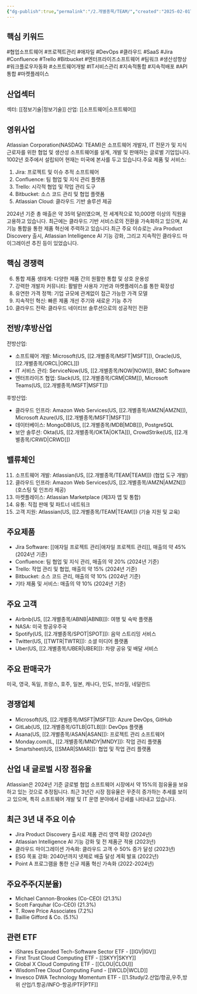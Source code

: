 ```yaml
---
{"dg-publish":true,"permalink":"/2.개별종목/TEAM/","created":"2025-02-01T12:56:07.120+09:00","updated":"2025-06-03T20:06:01.544+09:00"}
---
```


## 핵심 키워드

#협업소프트웨어 #프로젝트관리 #애자일 #DevOps #클라우드 #SaaS #Jira #Confluence #Trello #Bitbucket #엔터프라이즈소프트웨어 #팀워크 #생산성향상 #워크플로우자동화 #소프트웨어개발 #IT서비스관리 #지속적통합 #지속적배포 #API통합 #마켓플레이스

## 산업섹터

섹터: [[정보기술\|정보기술]]
산업: [[소프트웨어\|소프트웨어]]

## 영위사업

Atlassian Corporation(NASDAQ: TEAM)은 소프트웨어 개발자, IT 전문가 및 지식 근로자를 위한 협업 및 생산성 소프트웨어를 설계, 개발 및 판매하는 글로벌 기업입니다. 1002년 호주에서 설립되어 현재는 미국에 본사를 두고 있습니다.주요 제품 및 서비스:

1. Jira: 프로젝트 및 이슈 추적 소프트웨어
2. Confluence: 팀 협업 및 지식 관리 플랫폼
3. Trello: 시각적 협업 및 작업 관리 도구
4. Bitbucket: 소스 코드 관리 및 협업 플랫폼
5. Atlassian Cloud: 클라우드 기반 솔루션 제공

2024년 기준 총 매출은 약 35억 달러였으며, 전 세계적으로 10,000명 이상의 직원을 고용하고 있습니다. 최근에는 클라우드 기반 서비스로의 전환을 가속화하고 있으며, AI 기능 통합을 통한 제품 혁신에 주력하고 있습니다.최근 주요 이슈로는 Jira Product Discovery 출시, Atlassian Intelligence AI 기능 강화, 그리고 지속적인 클라우드 마이그레이션 추진 등이 있었습니다.

## 핵심 경쟁력

6. 통합 제품 생태계: 다양한 제품 간의 원활한 통합 및 상호 운용성
7. 강력한 개발자 커뮤니티: 활발한 사용자 기반과 마켓플레이스를 통한 확장성
8. 유연한 가격 정책: 기업 규모에 관계없이 접근 가능한 가격 모델
9. 지속적인 혁신: 빠른 제품 개선 주기와 새로운 기능 추가
10. 클라우드 전략: 클라우드 네이티브 솔루션으로의 성공적인 전환

## 전방/후방산업

전방산업:

- 소프트웨어 개발: Microsoft(US, [[2.개별종목/MSFT\|MSFT]]), Oracle(US, [[2.개별종목/ORCL\|ORCL]])
- IT 서비스 관리: ServiceNow(US, [[2.개별종목/NOW\|NOW]]), BMC Software
- 엔터프라이즈 협업: Slack(US, [[2.개별종목/CRM\|CRM]]), Microsoft Teams(US, [[2.개별종목/MSFT\|MSFT]])

후방산업:

- 클라우드 인프라: Amazon Web Services(US, [[2.개별종목/AMZN\|AMZN]]), Microsoft Azure(US, [[2.개별종목/MSFT\|MSFT]])
- 데이터베이스: MongoDB(US, [[2.개별종목/MDB\|MDB]]), PostgreSQL
- 보안 솔루션: Okta(US, [[2.개별종목/OKTA\|OKTA]]), CrowdStrike(US, [[2.개별종목/CRWD\|CRWD]])

## 밸류체인

11. 소프트웨어 개발: Atlassian(US, [[2.개별종목/TEAM\|TEAM]]) (협업 도구 개발)
12. 클라우드 인프라: Amazon Web Services(US, [[2.개별종목/AMZN\|AMZN]]) (호스팅 및 인프라 제공)
13. 마켓플레이스: Atlassian Marketplace (제3자 앱 및 통합)
14. 유통: 직접 판매 및 파트너 네트워크
15. 고객 지원: Atlassian(US, [[2.개별종목/TEAM\|TEAM]]) (기술 지원 및 교육)

## 주요제품

- Jira Software: [[애자일 프로젝트 관리\|애자일 프로젝트 관리]], 매출의 약 45% (2024년 기준)
- Confluence: 팀 협업 및 지식 관리, 매출의 약 20% (2024년 기준)
- Trello: 작업 관리 및 협업, 매출의 약 15% (2024년 기준)
- Bitbucket: 소스 코드 관리, 매출의 약 10% (2024년 기준)
- 기타 제품 및 서비스: 매출의 약 10% (2024년 기준)

## 주요 고객

- Airbnb(US, [[2.개별종목/ABNB\|ABNB]]): 여행 및 숙박 플랫폼
- NASA: 미국 항공우주국
- Spotify(US, [[2.개별종목/SPOT\|SPOT]]): 음악 스트리밍 서비스
- Twitter(US, [[TWTR\|TWTR]]): 소셜 미디어 플랫폼
- Uber(US, [[2.개별종목/UBER\|UBER]]): 차량 공유 및 배달 서비스

## 주요 판매국가

미국, 영국, 독일, 프랑스, 호주, 일본, 캐나다, 인도, 브라질, 네덜란드

## 경쟁업체

- Microsoft(US, [[2.개별종목/MSFT\|MSFT]]): Azure DevOps, GitHub
- GitLab(US, [[2.개별종목/GTLB\|GTLB]]): DevOps 플랫폼
- Asana(US, [[2.개별종목/ASAN\|ASAN]]): 프로젝트 관리 소프트웨어
- Monday.com(IL, [[2.개별종목/MNDY\|MNDY]]): 작업 관리 플랫폼
- Smartsheet(US, [[SMAR\|SMAR]]): 협업 및 작업 관리 플랫폼

## 산업 내 글로벌 시장 점유율

Atlassian은 2024년 기준 글로벌 협업 소프트웨어 시장에서 약 15%의 점유율을 보유하고 있는 것으로 추정됩니다. 최근 3년간 시장 점유율은 꾸준히 증가하는 추세를 보이고 있으며, 특히 소프트웨어 개발 및 IT 운영 분야에서 강세를 나타내고 있습니다.

## 최근 3년 내 주요 이슈

- Jira Product Discovery 출시로 제품 관리 영역 확장 (2024년)
- Atlassian Intelligence AI 기능 강화 및 전 제품군 적용 (2023년)
- 클라우드 마이그레이션 가속화: 클라우드 고객 수 50% 증가 달성 (2023년)
- ESG 목표 강화: 2040년까지 넷제로 배출 달성 계획 발표 (2022년)
- Point A 프로그램을 통한 신규 제품 혁신 가속화 (2022-2024년)

## 주요주주(지분율)

- Michael Cannon-Brookes (Co-CEO) (21.3%)
- Scott Farquhar (Co-CEO) (21.3%)
- T. Rowe Price Associates (7.2%)
- Baillie Gifford & Co. (5.1%)

## 관련 ETF

- iShares Expanded Tech-Software Sector ETF - [[IGV\|IGV]]
- First Trust Cloud Computing ETF - [[SKYY\|SKYY]]
- Global X Cloud Computing ETF - [[CLOU\|CLOU]]
- WisdomTree Cloud Computing Fund - [[WCLD\|WCLD]]
- Invesco DWA Technology Momentum ETF - [[1.Study/2.산업/항공,우주,방위 산업/1.항공/INFO-항공/PTF\|PTF]]